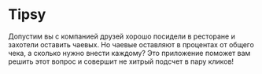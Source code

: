 # Tipsy

Допустим вы с компанией друзей хорошо посидели в ресторане и захотели оставить чаевых.
Но чаевые оставляют в процентах от общего чека, а сколько нужно внести каждому? 
Это приложение поможет вам решить этот вопрос и совершит не хитрый подсчет в пару кликов!
